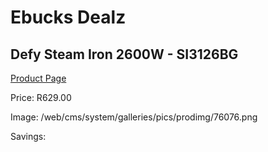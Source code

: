 
# Ebucks Dealz
## Defy Steam Iron 2600W - SI3126BG
[Product Page](https://www.ebucks.com/web/shop/productSelected.do?prodId=1232601813&catId=704981826)

Price: R629.00

Image: /web/cms/system/galleries/pics/prodimg/76076.png

Savings: 


	